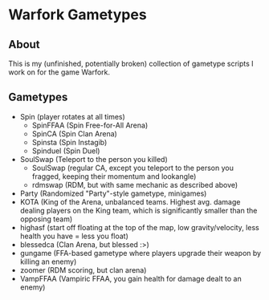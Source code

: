 # Warfork Gametypes

## About

This is my (unfinished, potentially broken) collection of gametype scripts I work on for the game Warfork.

## Gametypes

- Spin (player rotates at all times)
  - SpinFFAA (Spin Free-for-All Arena)
  - SpinCA (Spin Clan Arena)
  - Spinsta (Spin Instagib)
  - Spinduel (Spin Duel)
- SoulSwap (Teleport to the person you killed)
  - SoulSwap (regular CA, except you teleport to the person you fragged, keeping their momentum and lookangle)
  - rdmswap (RDM, but with same mechanic as described above)
- Party (Randomized "Party"-style gametype, minigames)
- KOTA (King of the Arena, unbalanced teams. Highest avg. damage dealing players on the King team, which is significantly smaller than the opposing team)
- highasf (start off floating at the top of the map, low gravity/velocity, less health you have = less you float)
- blessedca (Clan Arena, but blessed :\>)
- gungame (FFA-based gametype where players upgrade their weapon by killing an enemy)
- zoomer (RDM scoring, but clan arena)
- VampFFAA (Vampiric FFAA, you gain health for damage dealt to an enemy)
